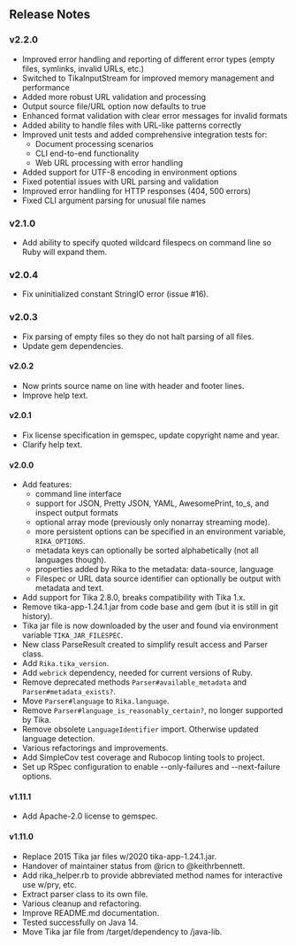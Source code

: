 ## Release Notes

### v2.2.0

* Improved error handling and reporting of different error types (empty files, symlinks, invalid URLs, etc.)
* Switched to TikaInputStream for improved memory management and performance
* Added more robust URL validation and processing
* Output source file/URL option now defaults to true
* Enhanced format validation with clear error messages for invalid formats
* Added ability to handle files with URL-like patterns correctly
* Improved unit tests and added comprehensive integration tests for:
  * Document processing scenarios
  * CLI end-to-end functionality
  * Web URL processing with error handling
* Added support for UTF-8 encoding in environment options
* Fixed potential issues with URL parsing and validation
* Improved error handling for HTTP responses (404, 500 errors)
* Fixed CLI argument parsing for unusual file names

### v2.1.0

* Add ability to specify quoted wildcard filespecs on command line so Ruby will expand them.

### v2.0.4

* Fix uninitialized constant StringIO error (issue #16).


### v2.0.3

* Fix parsing of empty files so they do not halt parsing of all files.
* Update gem dependencies.

#### v2.0.2

* Now prints source name on line with header and footer lines.
* Improve help text.

#### v2.0.1

* Fix license specification in gemspec, update copyright name and year.
* Clarify help text.


#### v2.0.0

* Add features:
  * command line interface
  * support for JSON, Pretty JSON, YAML, AwesomePrint, to_s, and inspect output formats
  * optional array mode (previously only nonarray streaming mode).
  * more persistent options can be specified in an environment variable, `RIKA_OPTIONS`.
  * metadata keys can optionally be sorted alphabetically (not all languages though).
  * properties added by Rika to the metadata: data-source, language
  * Filespec or URL data source identifier can optionally be output with metadata and text.
* Add support for Tika 2.8.0, breaks compatibility with Tika 1.x.
* Remove tika-app-1.24.1.jar from code base and gem (but it is still in git history).
* Tika jar file is now downloaded by the user and found via environment variable `TIKA_JAR_FILESPEC`.
* New class ParseResult created to simplify result access and Parser class.
* Add `Rika.tika_version`.
* Add `webrick` dependency, needed for current versions of Ruby.
* Remove deprecated methods `Parser#available_metadata` and `Parser#metadata_exists?`.
* Move `Parser#language` to `Rika.language`.
* Remove `Parser#language_is_reasonably_certain?`, no longer supported by Tika.
* Remove obsolete `LanguageIdentifier` import. Otherwise updated language detection.
* Various refactorings and improvements.
* Add SimpleCov test coverage and Rubocop linting tools to project.
* Set up RSpec configuration to enable --only-failures and --next-failure options.



#### v1.11.1

* Add Apache-2.0 license to gemspec.


#### v1.11.0

* Replace 2015 Tika jar files w/2020 tika-app-1.24.1.jar.
* Handover of maintainer status from @ricn to @keithrbennett.
* Add rika_helper.rb to provide abbreviated method names for interactive use w/pry, etc.
* Extract parser class to its own file.
* Various cleanup and refactoring.
* Improve README.md documentation.
* Tested successfully on Java 14.
* Move Tika jar file from /target/dependency to /java-lib.

